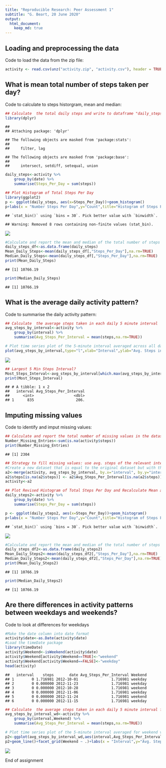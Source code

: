 ```yaml
---
title: "Reproducible Research: Peer Assessment 1"
subtitle: "G. Beart, 20 June 2020"
output: 
  html_document:
    keep_md: true
---
```



## Loading and preprocessing the data
Code to load the data from the zip file:

```r
activity <- read.csv(unz("activity.zip", "activity.csv"), header = TRUE,sep = ",")
```


## What is mean total number of steps taken per day?
Code to calculate to steps historgram, mean and median:

```r
## Calculate  the total daily steps and write to dataframe "daily_steps"
library(dplyr)
```

```
## 
## Attaching package: 'dplyr'
```

```
## The following objects are masked from 'package:stats':
## 
##     filter, lag
```

```
## The following objects are masked from 'package:base':
## 
##     intersect, setdiff, setequal, union
```

```r
daily_steps<-activity %>%
    group_by(date) %>%
    summarise(Steps_Per_Day = sum(steps))

## Plot Histogram of Total Steps Per Day
library(ggplot2)
p <- ggplot(daily_steps, aes(x=Steps_Per_Day))+geom_histogram()
p+labs(x = "Number Steps Per Day",y="Count",title="Histogram of Steps Per Day")
```

```
## `stat_bin()` using `bins = 30`. Pick better value with `binwidth`.
```

```
## Warning: Removed 8 rows containing non-finite values (stat_bin).
```

![](PA1_template_files/figure-html/unnamed-chunk-2-1.png)<!-- -->

```r
#Calculate and report the mean and median of the total number of steps taken per day
daily_steps_df<-as.data.frame(daily_steps)
Mean_Daily_Steps<-mean(daily_steps_df[,"Steps_Per_Day"],na.rm=TRUE)
Median_Daily_Steps<-mean(daily_steps_df[,"Steps_Per_Day"],na.rm=TRUE)
print(Mean_Daily_Steps)
```

```
## [1] 10766.19
```

```r
print(Median_Daily_Steps)
```

```
## [1] 10766.19
```

## What is the average daily activity pattern?
Code to summarise the daily activity pattern:

```r
## Calculate  the average steps taken in each daily 5 minute interval
avg_steps_by_interval<-activity %>%
    group_by(interval) %>%
    summarise(Avg_Steps_Per_Interval = mean(steps,na.rm=TRUE))

# Plot time series plot of the 5-minute interval averaged across all days
plot(avg_steps_by_interval,type="l",xlab="Interval",ylab="Avg. Steps in Interval Across All Days",main="Avg. Steps Per 5 Min Interval")
```

![](PA1_template_files/figure-html/unnamed-chunk-3-1.png)<!-- -->

```r
## Largest 5 Min Steps Interval?
Most_Steps_Interval<-avg_steps_by_interval[which.max(avg_steps_by_interval$Avg_Steps_Per_Interval),]
print(Most_Steps_Interval)
```

```
## # A tibble: 1 x 2
##   interval Avg_Steps_Per_Interval
##      <int>                  <dbl>
## 1      835                   206.
```

## Imputing missing values
Code to identify and imput missing values:

```r
## Calculate and report the total number of missing values in the dataset
Number_Missing_Entries<-sum(is.na(activity$steps))
print(Number_Missing_Entries)
```

```
## [1] 2304
```

```r
## Strategy to fill missing values: use avg. steps of the relevant interval
#Create a new dataset that is equal to the original dataset but with the missing data filled in.
a2<-merge(activity, avg_steps_by_interval, by.x="interval", by.y="interval")
a2$steps[is.na(a2$steps)] <- a2$Avg_Steps_Per_Interval[is.na(a2$steps)]
activity<-a2

## Plot Revised Histogram of Total Steps Per Day and Recalculate Mean and Median
daily_steps2<-activity %>%
    group_by(date) %>%
    summarise(Steps_Per_Day = sum(steps))

p <- ggplot(daily_steps2, aes(x=Steps_Per_Day))+geom_histogram()
p+labs(x = "Number Steps Per Day",y="Count",title="Histogram of Steps Per Day")
```

```
## `stat_bin()` using `bins = 30`. Pick better value with `binwidth`.
```

![](PA1_template_files/figure-html/unnamed-chunk-4-1.png)<!-- -->

```r
#Calculate and report the mean and median of the total number of steps taken per day
daily_steps_df2<-as.data.frame(daily_steps2)
Mean_Daily_Steps2<-mean(daily_steps_df2[,"Steps_Per_Day"],na.rm=TRUE)
Median_Daily_Steps2<-mean(daily_steps_df2[,"Steps_Per_Day"],na.rm=TRUE)
print(Mean_Daily_Steps2)
```

```
## [1] 10766.19
```

```r
print(Median_Daily_Steps2)
```

```
## [1] 10766.19
```


## Are there differences in activity patterns between weekdays and weekends?
Code to look at differences for weekdays

```r
#Make the date column into date format
activity$date<-as.Date(activity$date)
#Load the timeDate package
library(timeDate)
activity$Weekend<-isWeekend(activity$date)
activity$Weekend[activity$Weekend==TRUE]<-"weekend"
activity$Weekend[activity$Weekend==FALSE]<-"weekday"
head(activity)
```

```
##   interval    steps       date Avg_Steps_Per_Interval Weekend
## 1        0 1.716981 2012-10-01               1.716981 weekday
## 2        0 0.000000 2012-11-23               1.716981 weekday
## 3        0 0.000000 2012-10-28               1.716981 weekend
## 4        0 0.000000 2012-11-06               1.716981 weekday
## 5        0 0.000000 2012-11-24               1.716981 weekend
## 6        0 0.000000 2012-11-15               1.716981 weekday
```

```r
## Calculate  the average steps taken in each daily 5 minute interval for weekend vs. weekday
avg_steps_by_interval_wd<-activity %>%
    group_by(interval,Weekend) %>%
    summarise(Avg_Steps_Per_Interval = mean(steps,na.rm=TRUE))

# Plot time series plot of the 5-minute interval averaged for weekend vs. weekday
p2<-ggplot(avg_steps_by_interval_wd,aes(interval,Avg_Steps_Per_Interval))
p2+geom_line()+facet_grid(Weekend ~ .)+labs(x = "Interval",y="Avg. Steps per Interval",title="Average Steps Per Interval for Weekends vs. Weekdays")+theme(strip.background = element_rect(color="black", fill="light blue", size=0.5, linetype="solid"))
```

![](PA1_template_files/figure-html/unnamed-chunk-5-1.png)<!-- -->

End of assignment
